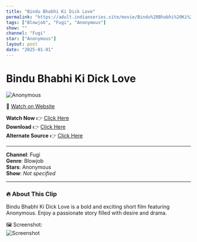 ```yaml
---
title: "Bindu Bhabhi Ki Dick Love"
permalink: "https://adult.indianseries.site/movie/Bindu%20Bhabhi%20Ki%20Dick%20Love"
tags: ["Blowjob", "Fugi", "Anonymous"]
show: ""
channel: "Fugi"
star: ["Anonymous"]
layout: post
date: "2025-01-01"
---
```


# Bindu Bhabhi Ki Dick Love

![Anonymous](https://shorts.desisins.com/wp-content/uploads/2024/04/Bindu-Bhabhi-Ki-Dick-Love-DesiSins.com_.jpg)

🔗 [Watch on Website](https://adult.indianseries.site/movie/Bindu%20Bhabhi%20Ki%20Dick%20Love)

**Watch Now** 👉 [Click Here](https://adult.indianseries.site/movie/Bindu%20Bhabhi%20Ki%20Dick%20Love)  
**Download** 👉 [Click Here](https://adult.indianseries.site/movie/Bindu%20Bhabhi%20Ki%20Dick%20Love)  
**Alternate Source** 👉 [Click Here](https://adult.indianseries.site/movie/Bindu%20Bhabhi%20Ki%20Dick%20Love)

---

**Channel**: Fugi  
**Genre**: Blowjob  
**Stars**: Anonymous  
**Show**: *Not specified*

---

### 🔥 About This Clip

Bindu Bhabhi Ki Dick Love is a bold and exciting short film featuring Anonymous. Enjoy a passionate story filled with desire and drama.
 
🖼️ Screenshot:  
![Screenshot](https://shorts.desisins.com/wp-content/uploads/2024/04/Bindu-Bhabhi-Ki-Dick-Love-DesiSins.com_.jpg)
